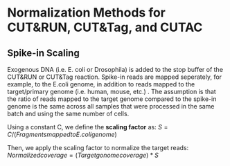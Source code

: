 # Normalization Methods for CUT&RUN, CUT&Tag, and CUTAC

## Spike-in Scaling

Exogenous DNA (i.e. E. coli or Drosophila) is added to the stop buffer of the CUT&RUN or CUT&Tag reaction. Spike-in reads are mapped seperately, for example, to the E.coli genome, in addition to reads mapped to the target/primary genome (i.e. human, mouse, etc.) . The assumption is that the ratio of reads mapped to the target genome compared to the spike-in genome is the same across all samples that were processed in the same batch and using the same number of cells. 

Using a constant C, we define the **scaling factor** as:
$S = C / (Fragments mapped to E. coli genome)$

Then, we apply the scaling factor to normalize the target reads:
$Normalized coverage = (Target gonome coverage) * S$
